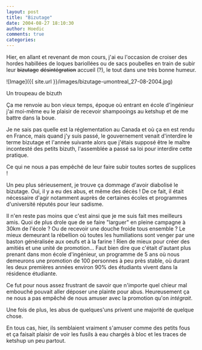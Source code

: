 ```yaml
---
layout: post
title: "Bizutage"
date: 2004-08-27 18:10:30
author: Hoedic
comments: true
categories: 
---
```



Hier, en allant et revenant de mon cours, j'ai eu l'occasion de croiser des hordes habillées de loques bariollées ou de sacs poubelles en train de subir leur <strike>bizutage</strike> <strike>désintégration</strike> accueil (?), le tout dans une très bonne humeur.

![Image]({{ site.url }}/images/bizutage-umontreal_27-08-2004.jpg)
<div class="photoattrib">Un troupeau de bizuth</div>



Ça me renvoie au bon vieux temps, époque où entrant en école d'ingénieur j'ai moi-même eu le plaisir de recevoir shampooings au ketshup et de me battre dans la boue.

Je ne sais pas quelle est la réglementation au Canada et où ça en est rendu en France, mais quand j'y suis passé, le gouvernement venait d'interdire le terme bizutage et l'année suivante alors que j'étais supposé être le maître incontesté des petits bizuth, l'assemblée a passé sa loi pour interdire cette pratique.

Ce qui ne nous a pas empêché de leur faire subir toutes sortes de supplices !

Un peu plus sérieusement, je trouve ça dommage d'avoir diabolisé le bizutage. Oui, il y a eu des abus, et même des décès ! De ce fait, il était nécessaire d'agir notamment auprès de certaines écoles et programmes d'université réputés pour leur sadisme.

Il n'en reste pas moins que c'est ainsi que je me suis fait mes meilleurs amis. Quoi de plus drole que de se faire "larguer" en pleine campagne à 30km de l'école ? Ou de recevoir une douche froide tous ensemble ? Le mieux demeurant la rébellion où toutes les humiliations sont venger par une baston généralisée aux oeufs et à la farine ! Rien de mieux pour créer des amitiés et une unité de promotion... Faut bien dire que c'était d'autant plus prenant dans mon école d'ingénieur, un programme de 5 ans où nous demeurons une promotion de 100 personnes à peu près stable, où durant les deux premières années environ 90% des étudiants vivent dans la résidence étudiante.

Ce fut pour nous assez frustrant de savoir que n'importe quel chieur mal embouché pouvait aller déposer une plainte pour abus. Heureusement ça ne nous a pas empêché de nous amuser avec la promotion qu'on *intégrait*.

Une fois de plus, les abus de quelques'uns privent une majorité de quelque chose.

En tous cas, hier, ils semblaient vraiment s'amuser comme des petits fous et ça faisait plaisir de voir les fusils à eau chargés à bloc et les traces de ketshup un peu partout.